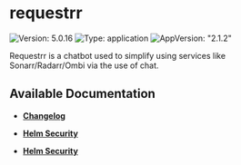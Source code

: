 # requestrr

![Version: 5.0.16](https://img.shields.io/badge/Version-5.0.16-informational?style=flat-square) ![Type: application](https://img.shields.io/badge/Type-application-informational?style=flat-square) ![AppVersion: "2.1.2"](https://img.shields.io/badge/AppVersion-"2.1.2"-informational?style=flat-square)

Requestrr is a chatbot used to simplify using services like Sonarr/Radarr/Ombi via the use of chat.

## Available Documentation

- [**Changelog**](CHANGELOG)

- [**Helm Security**](container-security)

- [**Helm Security**](helm-security)

